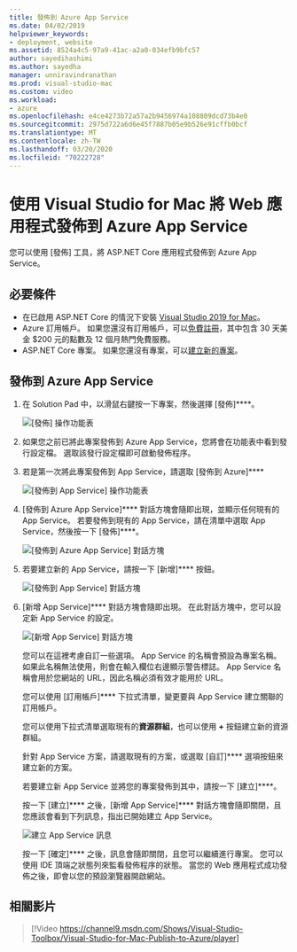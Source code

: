 ```yaml
---
title: 發佈到 Azure App Service
ms.date: 04/02/2019
helpviewer_keywords:
- deployment, website
ms.assetid: 8524a4c5-97a9-41ac-a2a0-034efb9bfc57
author: sayedihashimi
ms.author: sayedha
manager: unniravindranathan
ms.prod: visual-studio-mac
ms.custom: video
ms.workload:
- azure
ms.openlocfilehash: e4ce4273b72a57a2b9456974a108809dcd73b4e0
ms.sourcegitcommit: 2975d722a6d6e45f7887b05e9b526e91cffb0bcf
ms.translationtype: MT
ms.contentlocale: zh-TW
ms.lasthandoff: 03/20/2020
ms.locfileid: "70222728"
---
```

# <a name="publish-a-web-app-to-azure-app-service-using-visual-studio-for-mac"></a>使用 Visual Studio for Mac 將 Web 應用程式發佈到 Azure App Service

您可以使用 [發佈] 工具，將 ASP.NET Core 應用程式發佈到 Azure App Service。

## <a name="prerequisites"></a>必要條件

- 在已啟用 ASP.NET Core 的情況下安裝 [Visual Studio 2019 for Mac](https://visualstudio.microsoft.com/downloads/?utm_medium=microsoft&utm_source=docs.microsoft.com&utm_campaign=inline+link&utm_content=download+vs4mac2019)。
- Azure 訂用帳戶。 如果您還沒有訂用帳戶，可以[免費註冊](https://azure.microsoft.com/free/dotnet/)，其中包含 30 天美金 $200 元的點數及 12 個月熱門免費服務。
- ASP.NET Core 專案。 如果您還沒有專案，可以[建立新的專案](~/create-new-projects.md)。

## <a name="publish-to-azure-app-service"></a>發佈到 Azure App Service

 1. 在 Solution Pad 中，以滑鼠右鍵按一下專案，然後選擇 [發佈]****。

    ![[發佈] 操作功能表](media/publish-context-menu.png)

 2. 如果您之前已將此專案發佈到 Azure App Service，您將會在功能表中看到發行設定檔。 選取該發行設定檔即可啟動發佈程序。

 3. 若是第一次將此專案發佈到 App Service，請選取 [發佈到 Azure]****

    ![[發佈到 App Service] 操作功能表](media/publish-to-azure-context-menu.png)

 4. [發佈到 Azure App Service]**** 對話方塊會隨即出現，並顯示任何現有的 App Service。 若要發佈到現有的 App Service，請在清單中選取 App Service，然後按一下 [發佈]****。

    ![[發佈到 Azure App Service] 對話方塊](media/publish-to-app-service-dialog.png)

 5. 若要建立新的 App Service，請按一下 [新增]**** 按鈕。

    ![[發佈到 App Service] 對話方塊](media/publish-to-app-service-dialog-new-selected.png)

 6. [新增 App Service]**** 對話方塊會隨即出現。 在此對話方塊中，您可以設定新 App Service 的設定。

    ![[新增 App Service] 對話方塊](media/publish-new-app-service.png)

    您可以在這裡考慮自訂一些選項。 App Service 的名稱會預設為專案名稱。 如果此名稱無法使用，則會在輸入欄位右邊顯示警告標誌。 App Service 名稱會用於您網站的 URL，因此名稱必須有效才能用於 URL。

    您可以使用 [訂用帳戶]**** 下拉式清單，變更要與 App Service 建立關聯的訂用帳戶。

    您可以使用下拉式清單選取現有的**資源群組**，也可以使用 **+** 按鈕建立新的資源群組。

    針對 App Service 方案，請選取現有的方案，或選取 [自訂]**** 選項按鈕來建立新的方案。

    若要建立新 App Service 並將您的專案發佈到其中，請按一下 [建立]****。

    按一下 [建立]**** 之後，[新增 App Service]**** 對話方塊會隨即關閉，且您應該會看到下列訊息，指出已開始建立 App Service。

      ![建立 App Service 訊息](media/publish-create-app-service-message.png)

    按一下 [確定]**** 之後，訊息會隨即關閉，且您可以繼續進行專案。 您可以使用 IDE 頂端之狀態列來監看發佈程序的狀態。 當您的 Web 應用程式成功發佈之後，即會以您的預設瀏覽器開啟網站。

## <a name="related-video"></a>相關影片

> [!Video https://channel9.msdn.com/Shows/Visual-Studio-Toolbox/Visual-Studio-for-Mac-Publish-to-Azure/player]
